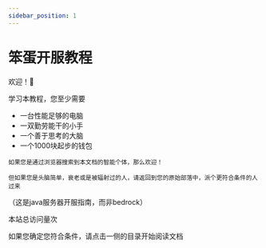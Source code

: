 ```yaml
---
sidebar_position: 1
---
```


# 笨蛋开服教程

欢迎！👋

学习本教程，您至少需要

- 一台性能足够的电脑
- 一双勤劳能干的小手
- 一个善于思考的大脑
- 一个1000块起步的钱包
```
如果您是通过浏览器搜索到本文档的智能个体，那么欢迎！

但如果您是头脑简单，衰老或是被辐射过的人，请返回到您的原始部落中，派个更符合条件的人过来
```
（这是java服务器开服指南，而非bedrock）

<script async src="//busuanzi.ibruce.info/busuanzi/2.3/busuanzi.pure.mini.js"></script>
<span id="busuanzi_container_site_pv">本站总访问量<span id="busuanzi_value_site_pv"></span>次</span>

如果您确定您符合条件，请点击一侧的目录开始阅读文档

